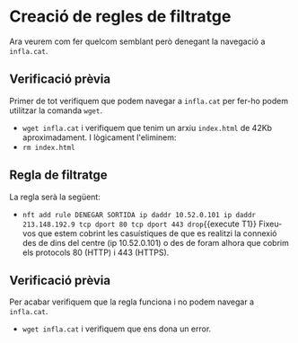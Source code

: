 # Creació de regles de filtratge
Ara veurem com fer quelcom semblant però denegant la navegació a `infla.cat`.
## Verificació prèvia
Primer de tot verifiquem que podem navegar a `infla.cat` per fer-ho podem utilitzar la comanda `wget`.
- `wget infla.cat`
i verifiquem que tenim un arxiu `index.html` de 42Kb aproximadament. I lògicament l'eliminem:
- `rm index.html`
## Regla de filtratge
La regla serà la següent:
- `nft add rule DENEGAR SORTIDA ip daddr 10.52.0.101 ip daddr 213.148.192.9 tcp dport 80 tcp dport 443 drop`{{execute T1}}
Fixeu-vos que estem cobrint les casuístiques de que es realitzi la connexió des de dins del centre (ip 10.52.0.101) o des de foram alhora que cobrim els protocols 80 (HTTP) i 443 (HTTPS).
## Verificació prèvia
Per acabar verifiquem que la regla funciona i no podem navegar a `infla.cat`.
- `wget infla.cat`
i verifiquem que ens dona un error.
